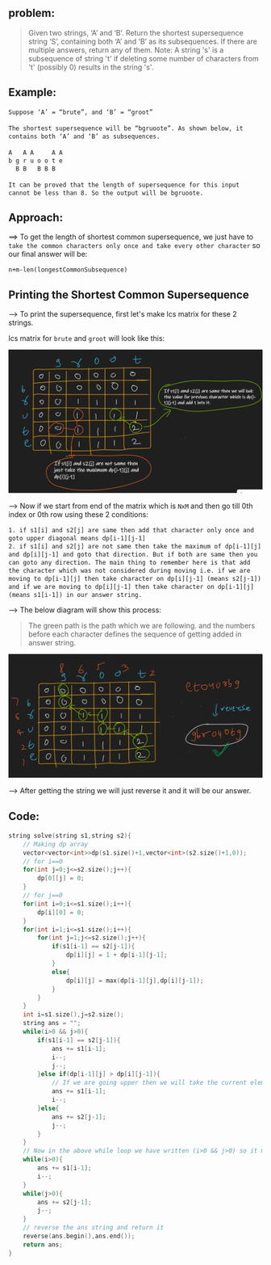 ## problem:

>Given two strings, ‘A’ and ‘B’. Return the shortest supersequence string ‘S’, containing both ‘A’ and ‘B’ as its subsequences. If there are multiple answers, return any of them.
Note: A string 's' is a subsequence of string 't' if deleting some number of characters from 't' (possibly 0) results in the string 's'.

## Example:

```
Suppose ‘A’ = “brute”, and ‘B’ = “groot”

The shortest supersequence will be “bgruoote”. As shown below, it contains both ‘A’ and ‘B’ as subsequences.

A   A A     A A
b g r u o o t e
  B B   B B B  

It can be proved that the length of supersequence for this input cannot be less than 8. So the output will be bgruoote.
```

## Approach:

==> To get the length of shortest common supersequence, we just have to `take the common characters only once and take every other character` so our final answer will be:

```
n+m-len(longestCommonSubsequence)
```

## Printing the Shortest Common Supersequence 

--> To print the supersequence, first let's make lcs matrix for these 2 strings.

lcs matrix for `brute` and `groot` will look like this:

![](../GFG/Attachments/Pasted%20image%2020220615185145.png)

--> Now if we start from end of the matrix which is `NxM` and then go till 0th index or 0th row using these 2 conditions:

```
1. if s1[i] and s2[j] are same then add that character only once and goto upper diagonal means dp[i-1][j-1]
2. if s1[i] and s2[j] are not same then take the maximum of dp[i-1][j] and dp[i][j-1] and goto that direction. But if both are same then you can goto any direction. The main thing to remember here is that add the character which was not considered during moving i.e. if we are moving to dp[i-1][j] then take character on dp[i][j-1] (means s2[j-1]) and if we are moving to dp[i][j-1] then take character on dp[i-1][j] (means s1[i-1]) in our answer string.
```

--> The below diagram will show this process:

>The green path is the path which we are following. and the numbers before each character defines the sequence of getting added in answer string.

![](../GFG/Attachments/Pasted%20image%2020220615202915.png)

--> After getting the string we will just reverse it and it will be our answer.

## Code:

```cpp
string solve(string s1,string s2){
    // Making dp array
    vector<vector<int>>dp(s1.size()+1,vector<int>(s2.size()+1,0));
    // for i==0
    for(int j=0;j<=s2.size();j++){
        dp[0][j] = 0;
    }
    // for j==0
    for(int i=0;i<=s1.size();i++){
        dp[i][0] = 0;
    }
    for(int i=1;i<=s1.size();i++){
        for(int j=1;j<=s2.size();j++){
            if(s1[i-1] == s2[j-1]){
                dp[i][j] = 1 + dp[i-1][j-1];
            }
            else{
                dp[i][j] = max(dp[i-1][j],dp[i][j-1]);
            }
        }
    }
    int i=s1.size(),j=s2.size();
    string ans = "";
    while(i>0 && j>0){
        if(s1[i-1] == s2[j-1]){
            ans += s1[i-1];
            i--;
            j--;
        }else if(dp[i-1][j] > dp[i][j-1]){
			// If we are going upper then we will take the current element in answer string
            ans += s1[i-1];
            i--;
        }else{
            ans += s2[j-1];
            j--;
        }
    }
	// Now in the above while loop we have written (i>0 && j>0) so it means if any of them becomes 0 then that loop will break so we have to take the other elements in our ans string also because suppose if we break at i=0 and j is still 3 then we have to add that 3 elements in our answer string that's why we are running these 2 separte for loops.
    while(i>0){
        ans += s1[i-1];
        i--;
    }
    while(j>0){
        ans += s2[j-1];
        j--;
    }
	// reverse the ans string and return it
    reverse(ans.begin(),ans.end());
    return ans;
}
```